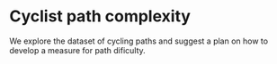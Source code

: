 # Cyclist path complexity
We explore the dataset of cycling paths and suggest a plan on how to develop a measure for path dificulty. 
